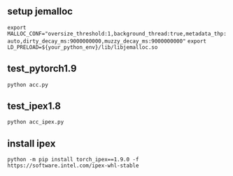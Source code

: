 ## setup jemalloc
`export MALLOC_CONF="oversize_threshold:1,background_thread:true,metadata_thp:auto,dirty_decay_ms:9000000000,muzzy_decay_ms:9000000000"`
`export LD_PRELOAD=${your_python_env}/lib/libjemalloc.so`

## test_pytorch1.9

`python acc.py`

## test_ipex1.8

`python acc_ipex.py`

## install ipex
`python -m pip install torch_ipex==1.9.0 -f https://software.intel.com/ipex-whl-stable`
